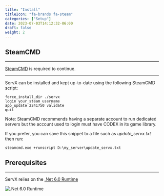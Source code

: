 ```yaml
---
title: "Install"
titleIcon: "fa-brands fa-steam"
categories: ["Setup"]
date: 2023-07-03T14:12:32-06:00
draft: false
weight: 2
---
```


## SteamCMD

---

[SteamCMD](https://developer.valvesoftware.com/wiki/SteamCMD) is required to continue.

---

ServX can be installed and kept up-to-date using the following SteamCMD script:

    force_install_dir ./servx
    login your_steam_username
    app_update 2241750 validate
    quit

Note: SteamCMD recommends having a separate account to run dedicated servers but the account used to login must have CODEX in its game library.

If you prefer, you can save this snippet to a file such as *update_servx.txt* then run:

    steamcmd.exe +runscript D:\my_server\update_servx.txt

## Prerequisites

---

ServX relies on the [.Net 6.0 Runtime](https://dotnet.microsoft.com/en-us/download/dotnet/6.0)

![.Net 6.0 Runtime](/images/net-runtime.png)
